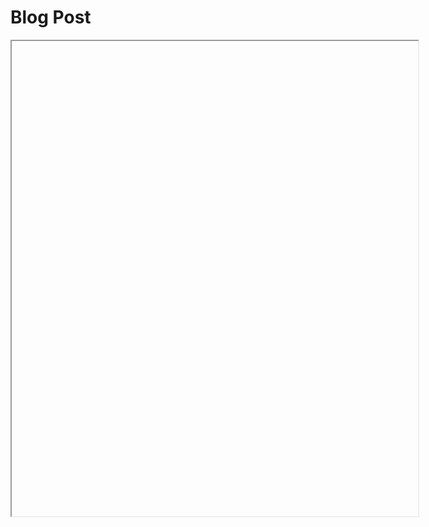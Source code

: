 # Blog Post

<iframe style="width:650px; height: 760px;" src"processing/empty-example/index.html"></iframe>
